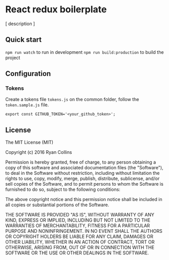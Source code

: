 # React redux boilerplate

[ description ]

## Quick start

`npm run watch` to run in development
`npm run build:production` to build the project

## Configuration

### Tokens
Create a tokens file `tokens.js` on the common folder, follow the `token.sample.js` file.

```
export const GITHUB_TOKEN='<your_github_token>';
```

## License

The MIT License (MIT)

Copyright (c) 2016 Ryan Collins

Permission is hereby granted, free of charge, to any person obtaining a copy
of this software and associated documentation files (the "Software"), to deal
in the Software without restriction, including without limitation the rights
to use, copy, modify, merge, publish, distribute, sublicense, and/or sell
copies of the Software, and to permit persons to whom the Software is
furnished to do so, subject to the following conditions:

The above copyright notice and this permission notice shall be included in all
copies or substantial portions of the Software.

THE SOFTWARE IS PROVIDED "AS IS", WITHOUT WARRANTY OF ANY KIND, EXPRESS OR
IMPLIED, INCLUDING BUT NOT LIMITED TO THE WARRANTIES OF MERCHANTABILITY,
FITNESS FOR A PARTICULAR PURPOSE AND NONINFRINGEMENT. IN NO EVENT SHALL THE
AUTHORS OR COPYRIGHT HOLDERS BE LIABLE FOR ANY CLAIM, DAMAGES OR OTHER
LIABILITY, WHETHER IN AN ACTION OF CONTRACT, TORT OR OTHERWISE, ARISING FROM,
OUT OF OR IN CONNECTION WITH THE SOFTWARE OR THE USE OR OTHER DEALINGS IN THE
SOFTWARE.
